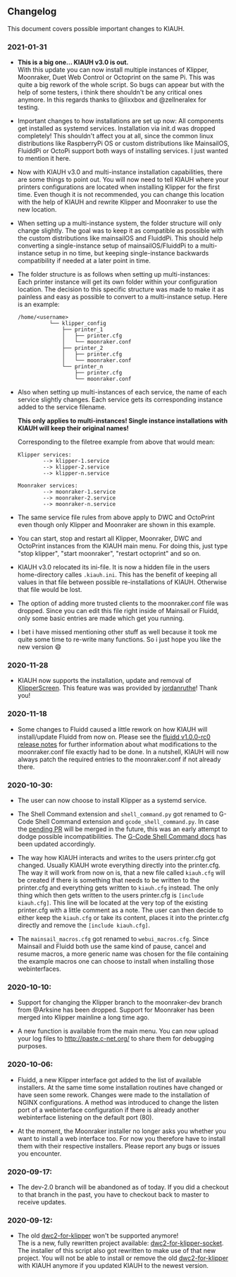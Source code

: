 ## Changelog

This document covers possible important changes to KIAUH.

### 2021-01-31

* **This is a big one... KIAUH v3.0 is out.**\
With this update you can now install multiple instances of Klipper, Moonraker, Duet Web Control or Octoprint on the same Pi. This was quite a big rework of the whole script. So bugs can appear but with the help of some testers, i think there shouldn't be any critical ones anymore. In this regards thanks to @lixxbox and @zellneralex for testing.

* Important changes to how installations are set up now: All components get installed as systemd services. Installation via init.d was dropped completely! This shouldn't affect you at all, since the common linux distributions like RaspberryPi OS or custom distributions like MainsailOS, FluiddPi or OctoPi support both ways of installing services. I just wanted to mention it here.

* Now with KIAUH v3.0 and multi-instance installation capabilities, there are some things to point out. You will now need to tell KIAUH where your printers configurations are located when installing Klipper for the first time. Even though it is not recommended, you can change this location with the help of KIAUH and rewrite Klipper and Moonraker to use the new location.

* When setting up a multi-instance system, the folder structure will only change slightly. The goal was to keep it as compatible as possible with the custom distributions like mainsailOS and FluiddPi. This should help converting a single-instance setup of mainsailOS/FluiddPi to a multi-instance setup in no time, but keeping single-instance backwards compatibility if needed at a later point in time.

* The folder structure is as follows when setting up multi-instances:\
Each printer instance will get its own folder within your configuration location. The decision to this specific structure was made to make it as painless and easy as possible to convert to a multi-instance setup.
Here is an example:
    ```shell
    /home/<username>
              └── klipper_config
                  ├── printer_1
                  │   ├── printer.cfg
                  │   └── moonraker.conf
                  ├── printer_2
                  │   ├── printer.cfg
                  │   └── moonraker.conf
                  └── printer_n
                      ├── printer.cfg
                      └── moonraker.conf
    ```
* Also when setting up multi-instances of each service, the name of each service slightly changes.
Each service gets its corresponding instance added to the service filename.

    **This only applies to multi-instances! Single instance installations with KIAUH will keep their original names!**

    Corresponding to the filetree example from above that would mean:
    ```
    Klipper services:
            --> klipper-1.service
            --> klipper-2.service
            --> klipper-n.service

    Moonraker services:
            --> moonraker-1.service
            --> moonraker-2.service
            --> moonraker-n.service
    ```
* The same service file rules from above apply to DWC and OctoPrint even though only Klipper and Moonraker are shown in this example.

* You can start, stop and restart all Klipper, Moonraker, DWC and OctoPrint instances from the KIAUH main menu. For doing this, just type "stop klipper", "start moonraker", "restart octoprint" and so on.

* KIAUH v3.0 relocated its ini-file. It is now a hidden file in the users home-directory calles `.kiauh.ini`. This has the benefit of keeping all values in that file between possible re-installations of KIAUH. Otherwise that file would be lost.

* The option of adding more trusted clients to the moonraker.conf file was dropped. Since you can edit this file right inside of Mainsail or Fluidd, only some basic entries are made which get you running.

* I bet i have missed mentioning other stuff as well because it took me quite some time to re-write many functions. So i just hope you like the new version 😄

### 2020-11-28

* KIAUH now supports the installation, update and removal of [KlipperScreen](https://github.com/jordanruthe/KlipperScreen). This feature was was provided by [jordanruthe](https://github.com/jordanruthe)! Thank you!

### 2020-11-18

* Some changes to Fluidd caused a little rework on how KIAUH will install/update Fluidd from now on. Please see the [fluidd v1.0.0-rc0 release notes](https://github.com/cadriel/fluidd/releases/tag/v1.0.0-rc.0) for further information about what modifications to the moonraker.conf file exactly had to be done. In a nutshell, KIAUH will now always patch the required entries to the moonraker.conf if not already there.

### 2020-10-30:

* The user can now choose to install Klipper as a systemd service.

* The Shell Command extension and `shell_command.py` got renamed to G-Code Shell Command extension and `gcode_shell_command.py`. In case the [pending PR](https://github.com/KevinOConnor/klipper/pull/2173) will be merged in the future, this was an early attempt to dodge possible incompatibilities. The [G-Code Shell Command docs](gcode_shell_command.md) has been updated accordingly.

* The way how KIAUH interacts and writes to the users printer.cfg got changed. Usually KIAUH wrote everything directly into the printer.cfg. The way it will work from now on is, that a new file called `kiauh.cfg` will be created if there is something that needs to be written to the printer.cfg and everything gets written to `kiauh.cfg` instead. The only thing which then gets written to the users printer.cfg is `[include kiauh.cfg]`. This line will be located at the very top of the existing printer.cfg with a little comment as a note. The user can then decide to either keep the `kiauh.cfg` or take its content, places it into the printer.cfg directly and remove the `[include kiauh.cfg]`.

* The `mainsail_macros.cfg` got renamed to `webui_macros.cfg`. Since Mainsail and Fluidd both use the same kind of pause, cancel and resume macros, a more generic name was chosen for the file containing the example macros one can choose to install when installing those webinterfaces.

### 2020-10-10:

* Support for changing the Klipper branch to the moonraker-dev branch from @Arksine has been dropped. Support for Moonraker has been merged into Klipper mainline a long time ago.

* A new function is available from the main menu. You can now upload your log files to http://paste.c-net.org/ to share them for debugging purposes.

### 2020-10-06:

* Fluidd, a new Klipper interface got added to the list of available installers. At the same time some installation routines have changed or have seen some rework. Changes were made to the installation of NGINX configurations. A method was introduced to change the listen port of a webinterface configuration if there is already another webinterface listening on the default port (80).

* At the moment, the Moonraker installer no longer asks you whether you want to install a web interface too. For now you therefore have to install them with their respective installers. Please report any bugs or issues you encounter.

### 2020-09-17:

* The dev-2.0 branch will be abandoned as of today. If you did a checkout to that branch in the past, you have to checkout back to master to receive updates.

### 2020-09-12:

* The old [dwc2-for-klipper](https://github.com/Stephan3/dwc2-for-klipper) won't be supported anymore!\
The is a new, fully rewritten project available: [dwc2-for-klipper-socket](https://github.com/Stephan3/dwc2-for-klipper-socket).\
The installer of this script also got rewritten to make use of that new project. You will not be able to install or remove the old [dwc2-for-klipper](https://github.com/Stephan3/dwc2-for-klipper) with KIAUH anymore if you updated KIAUH to the newest version.
